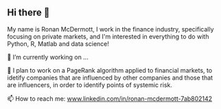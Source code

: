 ## Hi there 👋

My name is Ronan McDermott, I work in the finance industry, specifically focusing on private markets, and I'm interested in everything to do with Python, R, Matlab and data science!

🔭 I’m currently working on ...

🌱 I plan to work on a PageRank algorithm applied to financial markets, to idetify companies that are influenced by other companies and those that are influencers, in order to identify points of systemic risk.

📫 How to reach me: www.linkedin.com/in/ronan-mcdermott-7ab802142
<!--
**98mcdermottr-design/98mcdermottr-design** is a ✨ _special_ ✨ repository because its `README.md` (this file) appears on your GitHub profile.

Here are some ideas to get you started:

🔭 I’m currently working on 
- 🌱 I’m currently learning ...
- 👯 I’m looking to collaborate on ...
- 🤔 I’m looking for help with ...
- 💬 Ask me about ...
- 📫 How to reach me: ...
- 😄 Pronouns: ...
- ⚡ Fun fact: ...
-->
